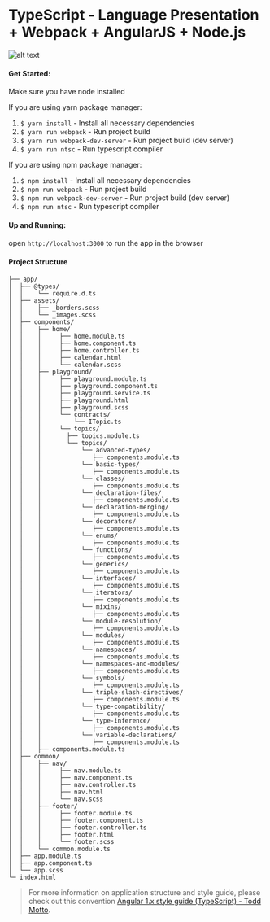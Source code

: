# TypeScript - Language Presentation + Webpack + AngularJS + Node.js
![alt text](https://github.com/steevehook/typescript-webpack-angularjs/blob/master/img/home/background.png)

#### Get Started:
Make sure you have node installed

If you are using yarn package manager:
1. `$ yarn install` - Install all necessary dependencies
2. `$ yarn run webpack` - Run project build
3. `$ yarn run webpack-dev-server` - Run project build (dev server)
4. `$ yarn run ntsc` - Run typescript compiler

If you are using npm package manager:
1. `$ npm install` - Install all necessary dependencies
2. `$ npm run webpack` - Run project build
3. `$ npm run webpack-dev-server` - Run project build (dev server)
4. `$ npm run ntsc` - Run typescript compiler

#### Up and Running:
open  `http://localhost:3000` to run the app in the browser

#### Project Structure
```
├── app/
│  ├── @types/
│  │    └── require.d.ts
│  ├── assets/
│  │    ├── _borders.scss
│  │    └── _images.scss
│  ├── components/
│  │    ├── home/
│  │    │     ├── home.module.ts
│  │    │     ├── home.component.ts
│  │    │     ├── home.controller.ts
│  │    │     ├── calendar.html
│  │    │     └── calendar.scss
│  │    ├── playground/
│  │    │     ├── playground.module.ts
│  │    │     ├── playground.component.ts
│  │    │     ├── playground.service.ts
│  │    │     ├── playground.html
│  │    │     ├── playground.scss
│  │    │     └── contracts/
│  │    │         └── ITopic.ts
│  │    │     └── topics/
│  │    │       ├── topics.module.ts
│  │    │       └── topics/
│  │    │           └── advanced-types/
│  │    │              ├── components.module.ts
│  │    │           └── basic-types/
│  │    │              ├── components.module.ts
│  │    │           └── classes/
│  │    │              ├── components.module.ts
│  │    │           └── declaration-files/
│  │    │              ├── components.module.ts
│  │    │           └── declaration-merging/
│  │    │              ├── components.module.ts
│  │    │           └── decorators/
│  │    │              ├── components.module.ts
│  │    │           └── enums/
│  │    │              ├── components.module.ts
│  │    │           └── functions/
│  │    │              ├── components.module.ts
│  │    │           └── generics/
│  │    │              ├── components.module.ts
│  │    │           └── interfaces/
│  │    │              ├── components.module.ts
│  │    │           └── iterators/
│  │    │              ├── components.module.ts
│  │    │           └── mixins/
│  │    │              ├── components.module.ts
│  │    │           └── module-resolution/
│  │    │              ├── components.module.ts
│  │    │           └── modules/
│  │    │              ├── components.module.ts
│  │    │           └── namespaces/
│  │    │              ├── components.module.ts
│  │    │           └── namespaces-and-modules/
│  │    │              ├── components.module.ts
│  │    │           └── symbols/
│  │    │              ├── components.module.ts
│  │    │           └── triple-slash-directives/
│  │    │              ├── components.module.ts
│  │    │           └── type-compatibility/
│  │    │              ├── components.module.ts
│  │    │           └── type-inference/
│  │    │              ├── components.module.ts
│  │    │           └── variable-declarations/
│  │    │              ├── components.module.ts
│  │    ├── components.module.ts
│  ├── common/
│  │    ├── nav/
│  │    │     ├── nav.module.ts
│  │    │     ├── nav.component.ts
│  │    │     ├── nav.controller.ts
│  │    │     ├── nav.html
│  │    │     └── nav.scss
│  │    ├── footer/
│  │    │     ├── footer.module.ts
│  │    │     ├── footer.component.ts
│  │    │     ├── footer.controller.ts
│  │    │     ├── footer.html
│  │    │     └── footer.scss
│  │    └── common.module.ts
│  ├── app.module.ts
│  ├── app.component.ts
│  └── app.scss
└─ index.html
```

> For more information on application structure and style guide, please check out this convention
[Angular 1.x style guide (TypeScript) - Todd Motto](https://github.com/toddmotto/angularjs-styleguide/tree/master/typescript).
